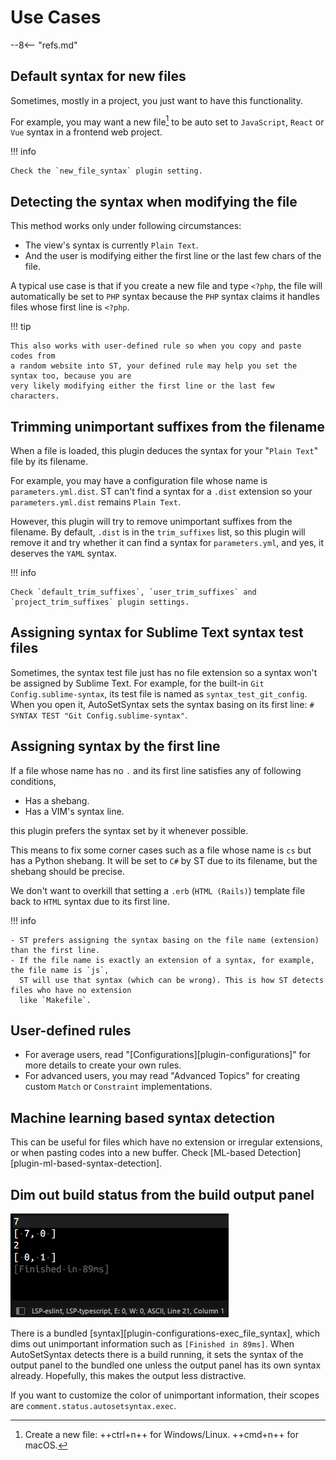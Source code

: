 # Use Cases

--8<-- "refs.md"

## Default syntax for new files

Sometimes, mostly in a project, you just want to have this functionality.

For example, you may want a new file[^1] to be auto set to
`JavaScript`, `React` or `Vue` syntax in a frontend web project.

!!! info

    Check the `new_file_syntax` plugin setting.

## Detecting the syntax when modifying the file

This method works only under following circumstances:

- The view's syntax is currently `Plain Text`.
- And the user is modifying either the first line or the last few chars of the file.

A typical use case is that if you create a new file and type `<?php`, the file will automatically
be set to `PHP` syntax because the `PHP` syntax claims it handles files whose first line is `<?php`.

!!! tip

    This also works with user-defined rule so when you copy and paste codes from
    a random website into ST, your defined rule may help you set the syntax too, because you are
    very likely modifying either the first line or the last few characters.

## Trimming unimportant suffixes from the filename

When a file is loaded, this plugin deduces the syntax for your "`Plain Text`" file by its filename.

For example, you may have a configuration file whose name is `parameters.yml.dist`.
ST can't find a syntax for a `.dist` extension so your `parameters.yml.dist` remains `Plain Text`.

However, this plugin will try to remove unimportant suffixes from the filename.
By default, `.dist` is in the `trim_suffixes` list, so this plugin will remove it and try whether
it can find a syntax for `parameters.yml`, and yes, it deserves the `YAML` syntax.

!!! info

    Check `default_trim_suffixes`, `user_trim_suffixes` and `project_trim_suffixes` plugin settings.

## Assigning syntax for Sublime Text syntax test files

Sometimes, the syntax test file just has no file extension so a syntax won't be assigned by Sublime Text.
For example, for the built-in `Git Config.sublime-syntax`, its test file is named as `syntax_test_git_config`.
When you open it, AutoSetSyntax sets the syntax basing on its first line: `# SYNTAX TEST "Git Config.sublime-syntax"`.

## Assigning syntax by the first line

If a file whose name has no `.` and its first line satisfies any of following conditions,

- Has a shebang.
- Has a VIM's syntax line.

this plugin prefers the syntax set by it whenever possible.

This means to fix some corner cases such as a file whose name is `cs` but has a Python shebang.
It will be set to `C#` by ST due to its filename, but the shebang should be precise.

We don't want to overkill that setting a `.erb` (`HTML (Rails)`) template file
back to `HTML` syntax due to its first line.

!!! info

    - ST prefers assigning the syntax basing on the file name (extension) than the first line.
    - If the file name is exactly an extension of a syntax, for example, the file name is `js`,
      ST will use that syntax (which can be wrong). This is how ST detects files who have no extension
      like `Makefile`.

## User-defined rules

- For average users, read "[Configurations][plugin-configurations]" for more details to create your own rules.
- For advanced users, you may read "Advanced Topics" for creating custom `Match` or `Constraint` implementations.

## Machine learning based syntax detection

This can be useful for files which have no extension or irregular extensions, or when pasting codes into a new buffer.
Check [ML-based Detection][plugin-ml-based-syntax-detection].

## Dim out build status from the build output panel

![screenshot](_assets/images/dim-out-exec-output.png)

There is a bundled [syntax][plugin-configurations-exec_file_syntax], which dims out unimportant information
such as `[Finished in 89ms]`. When AutoSetSyntax detects there is a build running, it sets the syntax of the
output panel to the bundled one unless the output panel has its own syntax already. Hopefully, this makes
the output less distractive.

If you want to customize the color of unimportant information, their scopes are `comment.status.autosetsyntax.exec`.

[^1]: Create a new file: ++ctrl+n++ for Windows/Linux. ++cmd+n++ for macOS.
